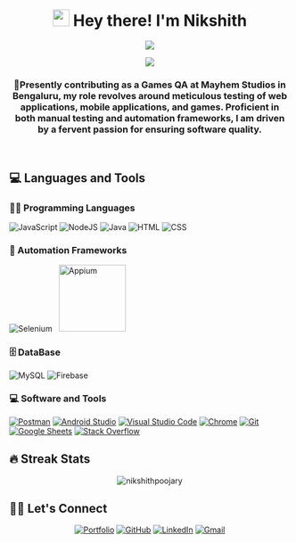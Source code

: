 <h1 align="center">
 <img src="https://media.giphy.com/media/hvRJCLFzcasrR4ia7z/giphy.gif" width="30">
 Hey there! I'm Nikshith
</h1>
<p align= "center"><img src="https://img.freepik.com/free-vector/software-tester-concept-illustration_114360-12815.jpg?size=626&ext=jpg&ga=GA1.1.1567250050.1715069011&semt=ais" ></p>

<!-- Typing SVG by DenverCoder1 - https://github.com/DenverCoder1/readme-typing-svg -->
<p align="center">
  <a><img src="https://readme-typing-svg.herokuapp.com?lines=About+me+&center=true&width=380&height=45"></a>
</p>


<h3 align="center">🔭Presently contributing as a Games QA at Mayhem Studios in Bengaluru, my role revolves around meticulous testing of web applications, mobile applications, and games. Proficient in both manual testing and automation frameworks, I am driven by a fervent passion for ensuring software quality.</h3>

<br />

## 💻 Languages and Tools

### 👨‍💻 Programming Languages


<p>
<a><img alt="JavaScript" src="https://img.shields.io/badge/JavaScript%20-%23F7DF1E.svg?logo=javascript&logoColor=black"></a>
<a><img alt="NodeJS" src="https://img.shields.io/badge/Node.js%20-%2343853D.svg?logo=node.js&logoColor=white"></a>
<a><img alt="Java" src="https://img.shields.io/badge/Java-%23007396.svg?logo=java&logoColor=white"></a>
<a><img alt="HTML" src="https://img.shields.io/badge/HTML%20-%23E34F26.svg?logo=html5&logoColor=white"></a>
<a><img alt="CSS" src="https://img.shields.io/badge/CSS%20-%231572B6.svg?logo=css3&logoColor=white"></a>

 ### 🧰 Automation Frameworks
 <p>
	 <a><img alt="Selenium" src="https://upload.wikimedia.org/wikipedia/commons/thumb/archive/9/9f/20210927004630%21Selenium_logo.svg/120px-Selenium_logo.svg.png"></a>&nbsp;&nbsp;
	 <a href="https://appium.io/docs/en/latest/quickstart/"><img alt="Appium" src="https://appium.io/docs/en/latest/assets/images/appium-logo-horiz.png" style="width:120px;"></a>
</p>

### 🗄️ DataBase

 <p>
    <a><img alt="MySQL" src="https://img.shields.io/badge/MySQL-%2300f.svg?logo=mysql&logoColor=white"></a>
    <a><img alt="Firebase" src ="https://img.shields.io/badge/Firebase-%23316192.svg?logo=firebase&logoColor=white"></a>
 </p>
 

### 💻 Software and Tools
<p>
    <a href="#"><img alt="Postman" src="https://img.shields.io/badge/Postman-FF6C37?logo=postman&logoColor=white"></a>
    <a href="#"><img alt="Android Studio" src="https://img.shields.io/badge/Android%20Studio-008678.svg?logo=android-studio&logoColor=white"></a>
    <a href="#"><img alt="Visual Studio Code" src="https://img.shields.io/badge/Visual%20Studio%20Code-0078d7.svg?logo=visual-studio-code&logoColor=white"></a>
    <a href="#"><img alt="Chrome" src="https://img.shields.io/badge/Chrome-3DDC84?logo=google-chrome&logoColor=white"></a>
    <a href="#"><img alt="Git" src="https://img.shields.io/badge/Git%20-%23F05033.svg?logo=git&logoColor=white"></a>
    <a href="#"><img alt="Google Sheets" src="https://img.shields.io/badge/Google%20Sheets%20-%2334A853.svg?logo=google%20sheets&logoColor=white"></a>
    <a href="#"><img alt="Stack Overflow" src="https://img.shields.io/badge/-Stack%20Overflow-FE7A16?logo=stack-overflow&logoColor=white"></a>

</p>



   ## 🔥 Streak Stats

   <p align = "center"><img src="https://github-readme-streak-stats.herokuapp.com/?user=nikshithpoojary" alt="nikshithpoojary" /></p>

	
   ## 🙋‍♂ Let's Connect

<p align= "center">
	<a href="https://nikshith-portfolio.netlify.app/" target="_blank"><img src="https://img.icons8.com/bubbles/50/000000/web.png" alt="Portfolio"/></a>
	<a href="https://github.com/NIKSHITHPOOJARY" target="_blank"><img src="https://img.icons8.com/bubbles/50/000000/github.png" alt="GitHub"/></a>
	<a href="https://www.linkedin.com/in/nikshith-poojary/" target="_blank"><img src="https://img.icons8.com/bubbles/50/000000/linkedin.png" alt="LinkedIn"/></a>
	<a href="mailto:nikshithpoojary143@gmail.com" target="_blank"><img src="https://img.icons8.com/bubbles/50/000000/gmail.png" alt="Gmail"/></a>
</p>

